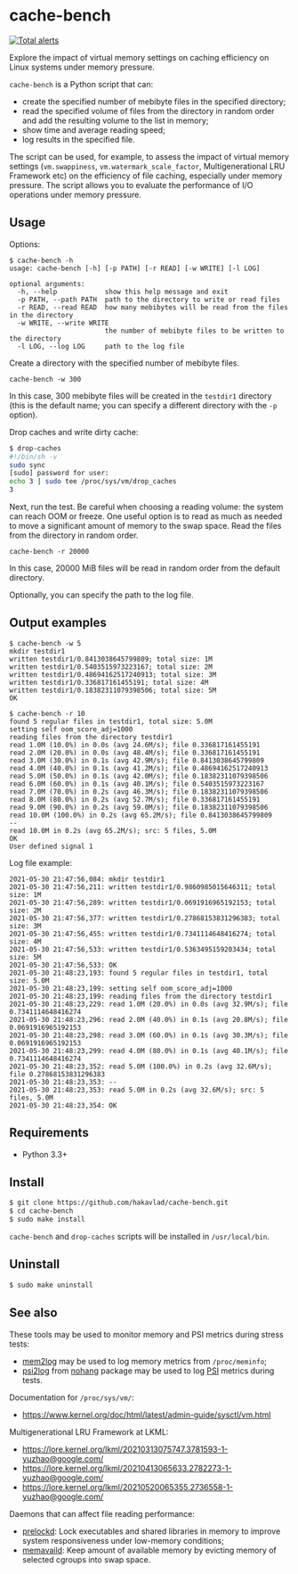 
# cache-bench

[![Total alerts](https://img.shields.io/lgtm/alerts/g/hakavlad/cache-bench.svg?logo=lgtm&logoWidth=18)](https://lgtm.com/projects/g/hakavlad/cache-bench/alerts/)

Explore the impact of virtual memory settings on caching efficiency on Linux systems under memory pressure.

`cache-bench` is a Python script that can: 
- create the specified number of mebibyte files in the specified directory;
- read the specified volume of files from the directory in random order and add the resulting volume to the list in memory;
- show time and average reading speed;
- log results in the specified file.

The script can be used, for example, to assess the impact of virtual memory settings (`vm.swappiness`, `vm.watermark_scale_factor`, Multigenerational LRU Framework etc) on the efficiency of file caching, especially under memory pressure. The script allows you to evaluate the performance of I/O operations under memory pressure.

## Usage

Options:

```
$ cache-bench -h
usage: cache-bench [-h] [-p PATH] [-r READ] [-w WRITE] [-l LOG]

optional arguments:
  -h, --help            show this help message and exit
  -p PATH, --path PATH  path to the directory to write or read files
  -r READ, --read READ  how many mebibytes will be read from the files in the directory
  -w WRITE, --write WRITE
                        the number of mebibyte files to be written to the directory
  -l LOG, --log LOG     path to the log file
```

Create a directory with the specified number of mebibyte files. 
```
cache-bench -w 300
```
In this case, 300 mebibyte files will be created in the `testdir1` directory (this is the default name; you can specify a different directory with the `-p` option). 

Drop caches and write dirty cache:
```sh
$ drop-caches
#!/bin/sh -v
sudo sync
[sudo] password for user: 
echo 3 | sudo tee /proc/sys/vm/drop_caches
3
```

Next, run the test. Be careful when choosing a reading volume: the system can reach OOM or freeze. One useful option is to read as much as needed to move a significant amount of memory to the swap space. Read the files from the directory in random order.
```
cache-bench -r 20000
```
In this case, 20000 MiB files will be read in random order from the default directory. 

Optionally, you can specify the path to the log file. 

## Output examples

```
$ cache-bench -w 5
mkdir testdir1
written testdir1/0.8413038645799809; total size: 1M
written testdir1/0.5403515973223167; total size: 2M
written testdir1/0.48694162517240913; total size: 3M
written testdir1/0.336817161455191; total size: 4M
written testdir1/0.18382311079398506; total size: 5M
OK
```

```
$ cache-bench -r 10
found 5 regular files in testdir1, total size: 5.0M
setting self oom_score_adj=1000
reading files from the directory testdir1
read 1.0M (10.0%) in 0.0s (avg 24.6M/s); file 0.336817161455191
read 2.0M (20.0%) in 0.0s (avg 48.4M/s); file 0.336817161455191
read 3.0M (30.0%) in 0.1s (avg 42.9M/s); file 0.8413038645799809
read 4.0M (40.0%) in 0.1s (avg 41.2M/s); file 0.48694162517240913
read 5.0M (50.0%) in 0.1s (avg 42.0M/s); file 0.18382311079398506
read 6.0M (60.0%) in 0.1s (avg 40.1M/s); file 0.5403515973223167
read 7.0M (70.0%) in 0.2s (avg 46.3M/s); file 0.18382311079398506
read 8.0M (80.0%) in 0.2s (avg 52.7M/s); file 0.336817161455191
read 9.0M (90.0%) in 0.2s (avg 59.0M/s); file 0.18382311079398506
read 10.0M (100.0%) in 0.2s (avg 65.2M/s); file 0.8413038645799809
--
read 10.0M in 0.2s (avg 65.2M/s); src: 5 files, 5.0M
OK
User defined signal 1
```

Log file example:
```
2021-05-30 21:47:56,084: mkdir testdir1
2021-05-30 21:47:56,211: written testdir1/0.9860985015646311; total size: 1M
2021-05-30 21:47:56,289: written testdir1/0.0691916965192153; total size: 2M
2021-05-30 21:47:56,377: written testdir1/0.27868153831296383; total size: 3M
2021-05-30 21:47:56,455: written testdir1/0.7341114648416274; total size: 4M
2021-05-30 21:47:56,533: written testdir1/0.5363495159203434; total size: 5M
2021-05-30 21:47:56,533: OK
2021-05-30 21:48:23,193: found 5 regular files in testdir1, total size: 5.0M
2021-05-30 21:48:23,199: setting self oom_score_adj=1000
2021-05-30 21:48:23,199: reading files from the directory testdir1
2021-05-30 21:48:23,229: read 1.0M (20.0%) in 0.0s (avg 32.9M/s); file 0.7341114648416274
2021-05-30 21:48:23,296: read 2.0M (40.0%) in 0.1s (avg 20.8M/s); file 0.0691916965192153
2021-05-30 21:48:23,298: read 3.0M (60.0%) in 0.1s (avg 30.3M/s); file 0.0691916965192153
2021-05-30 21:48:23,299: read 4.0M (80.0%) in 0.1s (avg 40.1M/s); file 0.7341114648416274
2021-05-30 21:48:23,352: read 5.0M (100.0%) in 0.2s (avg 32.6M/s); file 0.27868153831296383
2021-05-30 21:48:23,353: --
2021-05-30 21:48:23,353: read 5.0M in 0.2s (avg 32.6M/s); src: 5 files, 5.0M
2021-05-30 21:48:23,354: OK
```

## Requirements

- Python 3.3+

## Install
```sh
$ git clone https://github.com/hakavlad/cache-bench.git
$ cd cache-bench
$ sudo make install
```
`cache-bench` and `drop-caches` scripts will be installed in `/usr/local/bin`.

## Uninstall
```sh
$ sudo make uninstall
```

## See also

These tools may be used to monitor memory and PSI metrics during stress tests:
- [mem2log](https://github.com/hakavlad/mem2log) may be used to log memory metrics from `/proc/meminfo`;
- [psi2log](https://github.com/hakavlad/nohang/blob/master/docs/psi2log.manpage.md) from [nohang](https://github.com/hakavlad/nohang) package may be used to log [PSI](https://facebookmicrosites.github.io/psi/docs/overview) metrics during tests.

Documentation for `/proc/sys/vm/`:
- https://www.kernel.org/doc/html/latest/admin-guide/sysctl/vm.html

Multigenerational LRU Framework at LKML:
- https://lore.kernel.org/lkml/20210313075747.3781593-1-yuzhao@google.com/
- https://lore.kernel.org/lkml/20210413065633.2782273-1-yuzhao@google.com/
- https://lore.kernel.org/lkml/20210520065355.2736558-1-yuzhao@google.com/

Daemons that can affect file reading performance:
- [prelockd](https://github.com/hakavlad/prelockd): Lock executables and shared libraries in memory to improve system responsiveness under low-memory conditions;
- [memavaild](https://github.com/hakavlad/memavaild): Keep amount of available memory by evicting memory of selected cgroups into swap space.
